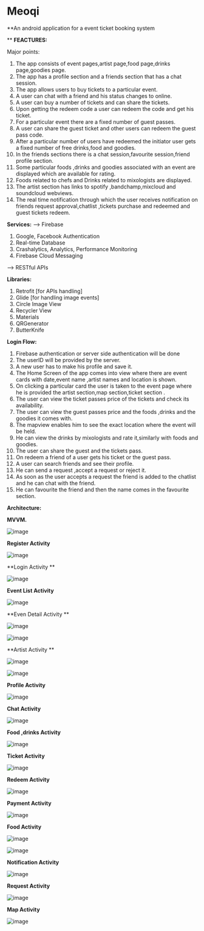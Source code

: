 # Meoqi
**An android application for a event ticket booking system

**
**FEACTURES:**

Major points:

1. The app consists of event pages,artist page,food page,drinks page,goodies page.
2. The app has a profile section and a friends section that has a chat session.
3. The app allows users to buy tickets to a particular event.
4. A user can chat with a friend and his status changes to online.
5. A user can buy a number of tickets and can share the tickets.
6. Upon getting the redeem code a user can redeem the code and get his ticket.
7.  For a particular event there are a fixed number of guest passes.
8.  A user can share the guest ticket and other users can redeem the guest pass code.
9.  After a particular number of users have redeemed the initiator user gets a fixed number
of free drinks,food and goodies.
10. In the friends sections there is a chat session,favourite session,friend profile section.
11. Some particular foods ,drinks and goodies associated with an event are displayed which
are available for rating.
12. Foods related to chefs and Drinks related to mixologists are displayed.
13. The artist section has links to spotify ,bandchamp,mixcloud and soundcloud webviews.
14.  The real time notification through which the user receives notification on friends request
approval,chatlist ,tickets purchase and redeemed and guest tickets redeem.


**Services:**
--> Firebase
1. Google, Facebook Authentication
2. Real-time Database
3. Crashalytics, Analytics, Performance Monitoring
4. Firebase Cloud Messaging

--> RESTful APIs

**Libraries:**

1. Retrofit [for APIs handling]
2. Glide [for handling image events]
3. Circle Image View
4. Recycler View
5. Materials
6. QRGenerator
7. ButterKnife

**Login Flow:**

1. Firebase authentication or server side authentication will be done
2. The userID will be provided by the server.
3. A new user has to make his profile and save it.
4. The Home Screen of the app comes into view where there are event cards with
date,event name ,artist names and location is shown.
5. On clicking a particular card the user is taken to the event page where he is provided
the artist section,map section,ticket section .
6. The user can view the ticket passes price of the tickets and check its availability.
7. The user can view the guest passes price and the foods ,drinks and the goodies it
comes with.
8. The mapview enables him to see the exact location where the event will be held.
9. He can view the drinks by mixologists and rate it,similarly with foods and goodies.
10. The user can share the guest and the tickets pass.
11. On redeem a friend of a user gets his ticket or the guest pass.
12. A user can search friends and see their profile.
13. He can send a request ,accept a request or reject it.
14. As soon as the user accepts a request the friend is added to the chatlist and he can
chat with the friend.
15. He can favourite the friend and then the name comes in the favourite section.



**Architecture:**

**MVVM.**

![image](https://user-images.githubusercontent.com/57056324/126899774-42181dea-750a-4baf-87bc-bf357e9697cf.png)

**Register Activity**

![image](https://user-images.githubusercontent.com/57056324/126899861-031a05cc-a22b-46a7-90a4-5a47b805bc16.png)

**Login Activity **

![image](https://user-images.githubusercontent.com/57056324/126899880-c004b8ca-8e48-429e-a84b-029883722b57.png)


**Event List Activity**

![image](https://user-images.githubusercontent.com/57056324/126899891-b872f58b-c5b3-4190-902b-ea94ea1de461.png)

**Even Detail Activity **


![image](https://user-images.githubusercontent.com/57056324/126899923-20b5fc0a-c270-4d4d-b751-1097c3a71fc3.png)

![image](https://user-images.githubusercontent.com/57056324/126899964-a0c79a65-8133-4894-a02f-1b0172eb325c.png)

**Artist Activity
**

![image](https://user-images.githubusercontent.com/57056324/126900050-3df26c5b-9eb1-47b6-b8e1-6f2d9eeca564.png)

![image](https://user-images.githubusercontent.com/57056324/126900060-0e20878e-d7de-4c5a-968e-1420be3b7220.png)

**Profile Activity**

![image](https://user-images.githubusercontent.com/57056324/126900104-3e603138-d921-4eb1-813d-7ef830098b24.png)

**Chat Activity**

![image](https://user-images.githubusercontent.com/57056324/126900130-deddca16-3865-4dba-b6d3-638653f8269d.png)

**Food ,drinks Activity**

![image](https://user-images.githubusercontent.com/57056324/126900146-421c1e18-2ac8-4058-937c-f79c6b6c96df.png)

**Ticket Activity**

![image](https://user-images.githubusercontent.com/57056324/126900179-61a67d7d-99f5-44fc-87c4-69caa3c0951e.png)

**Redeem Activity**

![image](https://user-images.githubusercontent.com/57056324/126900194-7a39c89b-d255-49cd-a858-034ae21f65b8.png)

**Payment Activity**

![image](https://user-images.githubusercontent.com/57056324/126900213-ef20d288-d38a-4cb9-a00d-79260bd25555.png)

**Food Activity** 


![image](https://user-images.githubusercontent.com/57056324/132958946-8f45767e-5102-4b78-983f-ddb94c6d0125.png)



![image](https://user-images.githubusercontent.com/57056324/132958954-14c30d7e-103a-485f-abf3-27c9187346f3.png)



**Notification Activity** 


![image](https://user-images.githubusercontent.com/57056324/132958991-c42f5580-e82d-44f7-a615-b3a18f174247.png)


**Request Activity**


![image](https://user-images.githubusercontent.com/57056324/132959020-665337a4-78c3-4f03-84ca-0adb6b487503.png)



**Map Activity**


![image](https://user-images.githubusercontent.com/57056324/132959026-39fb3d54-8ed0-49be-8a96-743491ba91ca.png)



